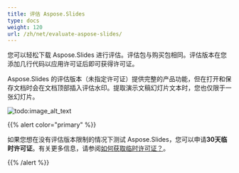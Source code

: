 ```yaml
---
title: 评估 Aspose.Slides
type: docs
weight: 120
url: /zh/net/evaluate-aspose-slides/
---
```



您可以轻松下载 Aspose.Slides 进行评估。评估包与购买包相同。评估版本在您添加几行代码以应用许可证后即可获得许可证。

Aspose.Slides 的评估版本（未指定许可证）提供完整的产品功能，但在打开和保存文档时会在文档顶部插入评估水印。提取演示文稿幻灯片文本时，您也仅限于一张幻灯片。


![todo:image_alt_text](evaluate-aspose-slides_1.png)

{{% alert color="primary" %}} 

如果您想在没有评估版本限制的情况下测试 Aspose.Slides，您可以申请**30天临时许可证**。有关更多信息，请参阅[如何获取临时许可证？](https://purchase.aspose.com/temporary-license)。

{{% /alert %}}